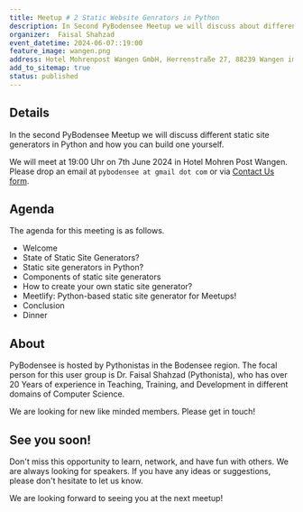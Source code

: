 ```yaml
---
title: Meetup # 2 Static Website Genrators in Python
description: In Second PyBodensee Meetup we will discuss about different Static Website Genrators in Python and how to build one by yourself.
organizer:  Faisal Shahzad
event_datetime: 2024-06-07::19:00
feature_image: wangen.png
address: Hotel Mohrenpost Wangen GmbH, Herrenstraße 27, 88239 Wangen im Allgaeu, Germany
add_to_sitemap: true
status: published
---
```


## Details
In the second PyBodensee Meetup we will discuss different static site generators in Python and how you can build one yourself.

We will meet at 19:00 Uhr on 7th June 2024 in Hotel Mohren Post Wangen. Please drop an email at ``pybodensee at gmail dot com`` or via [Contact Us form](/contact/).

## Agenda

The agenda for this meeting is as follows. 

- Welcome
- State of Static Site Generators?
- Static site generators in Python?
- Components of static site generators
- How to create your own static site generator?
- Meetlify: Python-based static site generator for Meetups!
- Conclusion
- Dinner

## About

PyBodensee is hosted by Pythonistas in the Bodensee region. The focal person for this user group is Dr. Faisal Shahzad (Pythonista), who has over 20 Years of experience in Teaching, Training, and Development in different domains of Computer Science.

We are looking for new like minded members. Please get in touch!


## See you soon!
Don't miss this opportunity to learn, network, and have fun with others. We are always looking for speakers. If you have any ideas or suggestions, please don't hesitate to let us know. 

We are looking forward to seeing you at the next meetup!